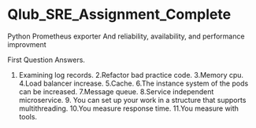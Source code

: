 # Qlub_SRE_Assignment_Complete
Python Prometheus exporter And reliability, availability, and performance improvment

First Question Answers.
1. Examining log records. 2.Refactor bad practice code. 3.Memory cpu. 4.Load balancer increase. 5.Cache. 6.The instance system of the pods can be increased. 7.Message queue. 8.Service independent microservice. 9. You can set up your work in a structure that supports multithreading. 10.You measure response time. 11.You measure with tools.
